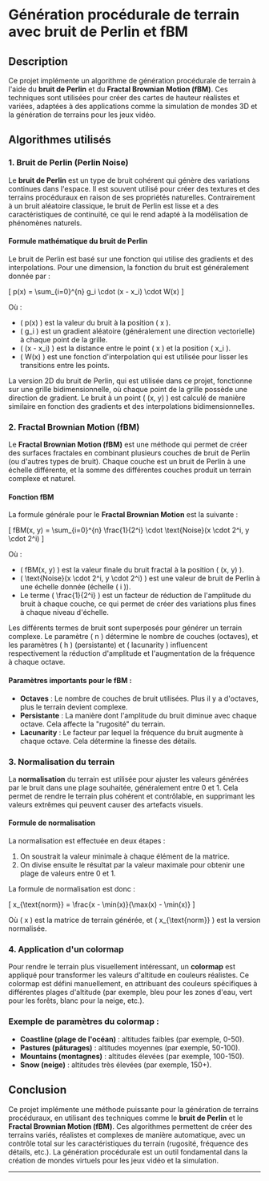 # Génération procédurale de terrain avec bruit de Perlin et fBM

## Description

Ce projet implémente un algorithme de génération procédurale de terrain à l'aide du **bruit de Perlin** et du **Fractal Brownian Motion (fBM)**. Ces techniques sont utilisées pour créer des cartes de hauteur réalistes et variées, adaptées à des applications comme la simulation de mondes 3D et la génération de terrains pour les jeux vidéo.

## Algorithmes utilisés

### 1. Bruit de Perlin (Perlin Noise)

Le **bruit de Perlin** est un type de bruit cohérent qui génère des variations continues dans l'espace. Il est souvent utilisé pour créer des textures et des terrains procéduraux en raison de ses propriétés naturelles. Contrairement à un bruit aléatoire classique, le bruit de Perlin est lisse et a des caractéristiques de continuité, ce qui le rend adapté à la modélisation de phénomènes naturels.

#### Formule mathématique du bruit de Perlin

Le bruit de Perlin est basé sur une fonction qui utilise des gradients et des interpolations. Pour une dimension, la fonction du bruit est généralement donnée par :

\[ p(x) = \sum_{i=0}^{n} g_i \cdot (x - x_i) \cdot W(x) \]

Où :
- \( p(x) \) est la valeur du bruit à la position \( x \).
- \( g_i \) est un gradient aléatoire (généralement une direction vectorielle) à chaque point de la grille.
- \( (x - x_i) \) est la distance entre le point \( x \) et la position \( x_i \).
- \( W(x) \) est une fonction d'interpolation qui est utilisée pour lisser les transitions entre les points.

La version 2D du bruit de Perlin, qui est utilisée dans ce projet, fonctionne sur une grille bidimensionnelle, où chaque point de la grille possède une direction de gradient. Le bruit à un point \( (x, y) \) est calculé de manière similaire en fonction des gradients et des interpolations bidimensionnelles.

### 2. Fractal Brownian Motion (fBM)

Le **Fractal Brownian Motion (fBM)** est une méthode qui permet de créer des surfaces fractales en combinant plusieurs couches de bruit de Perlin (ou d'autres types de bruit). Chaque couche est un bruit de Perlin à une échelle différente, et la somme des différentes couches produit un terrain complexe et naturel.

#### Fonction fBM

La formule générale pour le **Fractal Brownian Motion** est la suivante :

\[
fBM(x, y) = \sum_{i=0}^{n} \frac{1}{2^i} \cdot \text{Noise}(x \cdot 2^i, y \cdot 2^i)
\]

Où :
- \( fBM(x, y) \) est la valeur finale du bruit fractal à la position \( (x, y) \).
- \( \text{Noise}(x \cdot 2^i, y \cdot 2^i) \) est une valeur de bruit de Perlin à une échelle donnée (échelle \( i \)).
- Le terme \( \frac{1}{2^i} \) est un facteur de réduction de l'amplitude du bruit à chaque couche, ce qui permet de créer des variations plus fines à chaque niveau d'échelle.

Les différents termes de bruit sont superposés pour générer un terrain complexe. Le paramètre \( n \) détermine le nombre de couches (octaves), et les paramètres \( h \) (persistante) et \( lacunarity \) influencent respectivement la réduction d'amplitude et l'augmentation de la fréquence à chaque octave.

#### Paramètres importants pour le fBM :
- **Octaves** : Le nombre de couches de bruit utilisées. Plus il y a d'octaves, plus le terrain devient complexe.
- **Persistante** : La manière dont l'amplitude du bruit diminue avec chaque octave. Cela affecte la "rugosité" du terrain.
- **Lacunarity** : Le facteur par lequel la fréquence du bruit augmente à chaque octave. Cela détermine la finesse des détails.

### 3. Normalisation du terrain

La **normalisation** du terrain est utilisée pour ajuster les valeurs générées par le bruit dans une plage souhaitée, généralement entre 0 et 1. Cela permet de rendre le terrain plus cohérent et contrôlable, en supprimant les valeurs extrêmes qui peuvent causer des artefacts visuels.

#### Formule de normalisation

La normalisation est effectuée en deux étapes :
1. On soustrait la valeur minimale à chaque élément de la matrice.
2. On divise ensuite le résultat par la valeur maximale pour obtenir une plage de valeurs entre 0 et 1.

La formule de normalisation est donc :

\[
x_{\text{norm}} = \frac{x - \min(x)}{\max(x) - \min(x)}
\]

Où \( x \) est la matrice de terrain générée, et \( x_{\text{norm}} \) est la version normalisée.

### 4. Application d'un colormap

Pour rendre le terrain plus visuellement intéressant, un **colormap** est appliqué pour transformer les valeurs d'altitude en couleurs réalistes. Ce colormap est défini manuellement, en attribuant des couleurs spécifiques à différentes plages d'altitude (par exemple, bleu pour les zones d'eau, vert pour les forêts, blanc pour la neige, etc.).

### Exemple de paramètres du colormap :
- **Coastline (plage de l'océan)** : altitudes faibles (par exemple, 0-50).
- **Pastures (pâturages)** : altitudes moyennes (par exemple, 50-100).
- **Mountains (montagnes)** : altitudes élevées (par exemple, 100-150).
- **Snow (neige)** : altitudes très élevées (par exemple, 150+).

## Conclusion

Ce projet implémente une méthode puissante pour la génération de terrains procéduraux, en utilisant des techniques comme le **bruit de Perlin** et le **Fractal Brownian Motion (fBM)**. Ces algorithmes permettent de créer des terrains variés, réalistes et complexes de manière automatique, avec un contrôle total sur les caractéristiques du terrain (rugosité, fréquence des détails, etc.). La génération procédurale est un outil fondamental dans la création de mondes virtuels pour les jeux vidéo et la simulation.

---